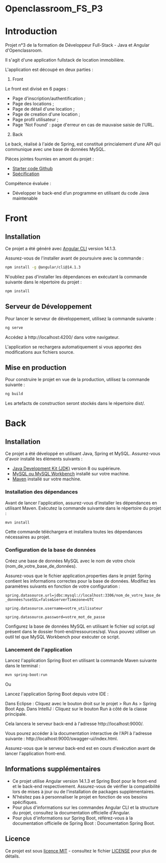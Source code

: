 # Openclassroom_FS_P3

# Introduction

Projet n°3 de la formation de Développeur Full-Stack - Java et Angular d'Openclassroom.

Il s'agit d'une application fullstack de location immobilière.

L'application est découpé en deux parties :

1. Front

Le front est divisé en 6 pages :

- Page d'inscription/authentification ;
- Page des locations ;
- Page de détail d'une location ;
- Page de creation d'une location ;
- Page profil utilisateur ;
- Page 'Not Found' : page d'erreur en cas de mauvaise saisie de l'URL.

2. Back

Le back, réalisé à l'aide de Spring, est constitué princialement d'une API qui communique avec une base de données MySQL.

Pièces jointes fournies en amont du projet :

- [Starter code Github](https://github.com/OpenClassrooms-Student-Center/Developpez-le-back-end-en-utilisant-Java-et-Spring)
- [Spécification](https://course.oc-static.com/projects/D%C3%A9v_Full-Stack/D%C3%A9veloppez+le+back-end+en+utilisant+Java+et+Spring/Spe%CC%81cifications+techniques.pdf)

Compétence évaluée :

- Développer le back-end d’un programme en utilisant du code Java maintenable

# Front

## Installation

Ce projet a été généré avec [Angular CLI](https://github.com/angular/angular-cli) version 14.1.3.

Assurez-vous de l'installer avant de poursuivre avec la commande :

```bash
npm install -g @angular/cli@14.1.3
```

N'oubliez pas d'installer les dépendances en exécutant la commande suivante dans le répertoire du projet :

```bash
npm install
```

## Serveur de Développement

Pour lancer le serveur de développement, utilisez la commande suivante :

```bash
ng serve
```

Accédez à http://localhost:4200/ dans votre navigateur.

L'application se rechargera automatiquement si vous apportez des modifications aux fichiers source.

## Mise en production

Pour construire le projet en vue de la production, utilisez la commande suivante :

```bash
ng build
```

Les artefacts de construction seront stockés dans le répertoire dist/.

# Back

## Installation

Ce projet a été développé en utilisant Java, Spring et MySQL. Assurez-vous d'avoir installé les éléments suivants :

- [Java Development Kit (JDK)](https://www.oracle.com/fr/java/technologies/downloads/) version 8 ou supérieure.
- [MySQL ou MySQL Workbench](https://www.mysql.com/fr/downloads/) installé sur votre machine.
- [Maven](https://maven.apache.org/) installé sur votre machine.

### Installation des dépendances

Avant de lancer l'application, assurez-vous d'installer les dépendances en utilisant Maven. Exécutez la commande suivante dans le répertoire du projet :

```bash
mvn install
```

Cette commande téléchargera et installera toutes les dépendances nécessaires au projet.

### Configuration de la base de données

Créez une base de données MySQL avec le nom de votre choix (nom_de_votre_base_de_données).

Assurez-vous que le fichier application.properties dans le projet Spring contient les informations correctes pour la base de données. Modifiez les paramètres suivants en fonction de votre configuration :

`spring.datasource.url=jdbc:mysql://localhost:3306/nom_de_votre_base_de_données?useSSL=false&serverTimezone=UTC`

`spring.datasource.username=votre_utilisateur`

`spring.datasource.password=votre_mot_de_passe`

Configurez la base de données MySQL en utilisant le fichier sql script.sql présent dans le dossier front-end/ressources/sql.
Vous pouvez utiliser un outil tel que MySQL Workbench pour exécuter ce script.

### Lancement de l'application

Lancez l'application Spring Boot en utilisant la commande Maven suivante dans le terminal :

```bash
mvn spring-boot:run
```

Ou

Lancez l'application Spring Boot depuis votre IDE :

Dans Eclipse : Cliquez avec le bouton droit sur le projet > Run As > Spring Boot App.
Dans IntelliJ : Cliquez sur le bouton Run à côté de la classe principale.

Cela lancera le serveur back-end à l'adresse http://localhost:9000/.

Vous pourez accéder à la documentation interactive de l'API à l'adresse suivante : http://localhost:9000/swagger-ui/index.html.

Assurez-vous que le serveur back-end est en cours d'exécution avant de lancer l'application front-end.

## Informations supplémentaires

- Ce projet utilise Angular version 14.1.3 et Spring Boot pour le front-end et le back-end respectivement. Assurez-vous de vérifier la compatibilité lors de mises à jour ou de l'installation de packages supplémentaires.
- N'hésitez pas à personnaliser le projet en fonction de vos besoins spécifiques.
- Pour plus d'informations sur les commandes Angular CLI et la structure du projet, consultez la documentation officielle d'Angular.
- Pour plus d'informations sur Spring Boot, référez-vous à la documentation officielle de Spring Boot : Documentation Spring Boot.

## Licence

Ce projet est sous [licence MIT](https://chat.openai.com/c/LICENSE) - consultez le fichier [LICENSE](https://chat.openai.com/c/LICENSE) pour plus de détails.
